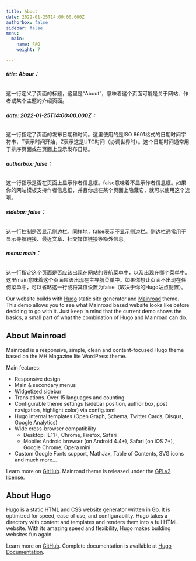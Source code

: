 ```yaml
---
title: About 
date: 2022-01-25T14:00:00.000Z
authorbox: false
sidebar: false
menu:
  main:
    name: FAQ
    weight: 7

---
```


###### **title: About：**

这一行定义了页面的标题，这里是“About”，意味着这个页面可能是关于网站、作者或某个主题的介绍页面。

###### **date: 2022-01-25T14:00:00.000Z：**

这一行指定了页面的发布日期和时间。这里使用的是ISO 8601格式的日期时间字符串，T表示时间开始，Z表示这是UTC时间（协调世界时）。这个日期时间通常用于排序页面或在页面上显示发布日期。

###### **authorbox: false：**

这一行指示是否在页面上显示作者信息框。false意味着不显示作者信息框。如果你的网站模板支持作者信息框，并且你想在某个页面上隐藏它，就可以使用这个选项。

###### **sidebar: false：**

这一行控制是否显示侧边栏。同样地，false表示不显示侧边栏。侧边栏通常用于显示导航链接、最近文章、社交媒体链接等额外信息。

###### **menu: main：**

这一行指定这个页面是否应该出现在网站的导航菜单中，以及出现在哪个菜单中。这里main意味着这个页面应该出现在主导航菜单中。如果你想让页面不出现在任何菜单中，可以省略这一行或将其值设置为false（取决于你的Hugo站点配置）。

Our website builds with [Hugo](https://gohugo.io/) static site generator and
[Mainroad](https://github.com/vimux/mainroad) theme. This demo allows you to see what Mainroad based website looks like
before deciding to go with it. Just keep in mind that the current demo shows the basics, a small part of what the
combination of Hugo and Mainroad can do.

## About Mainroad

Mainroad is a responsive, simple, clean and content-focused Hugo theme based on the MH Magazine lite WordPress theme.

Main features:

- Responsive design
- Main & secondary menus
- Widgetized sidebar
- Translations. Over 15 languages and counting
- Configurable theme settings (sidebar position, author box, post navigation, highlight color) via config.toml
- Hugo internal templates (Open Graph, Schema, Twitter Cards, Disqus, Google Analytics)
- Wide cross-browser compatibility
  - Desktop: IE11+, Chrome, Firefox, Safari
  - Mobile: Android browser (on Android 4.4+), Safari (on iOS 7+), Google Chrome, Opera mini
- Custom Google Fonts support, MathJax, Table of Contents, SVG icons and much more…

Learn more on [GitHub](https://github.com/vimux/mainroad). Mainroad theme is released under the
[GPLv2 license](https://github.com/vimux/mainroad/blob/master/LICENSE.md).

## About Hugo

Hugo is a static HTML and CSS website generator written in Go. It is optimized for speed, ease of use, and
configurability. Hugo takes a directory with content and templates and renders them into a full HTML website. With its
amazing speed and flexibility, Hugo makes building websites fun again.

Learn more on [GitHub](https://github.com/gohugoio/hugo). Complete documentation is available at
[Hugo Documentation](https://gohugo.io/getting-started/).

